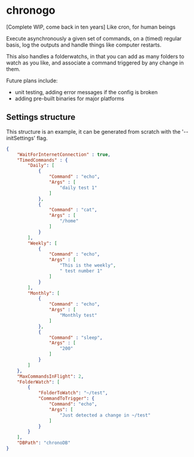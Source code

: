 # chronogo
[Complete WIP, come back in ten years] Like cron, for human beings

Execute asynchronously a given set of commands, on a (timed) regular basis, log the outputs and handle things like computer restarts. 

This also handles a folderwatchs, in that you can add as many folders to watch as you like, and associate a command triggered by any change in them.

Future plans include:
- unit testing, adding error messages if the config is broken
- adding pre-built binaries for major platforms

## Settings structure

This structure is an example, it can be generated from scratch with the '--initSettings' flag.

```json
{
    "WaitForInternetConnection" : true,
    "TimedCommands" : {
        "Daily": [
            {
                "Command" : "echo",
                "Args" : [
                    "daily test 1"
                ]
            },
            {
                "Command" : "cat",
                "Args" : [
                    "/home"
                ]
            }
        ],
        "Weekly": [
            {
                "Command" : "echo",
                "Args" : [
                    "This is the weekly",
                    " test number 1"
                ]
            }        
        ],
        "Monthly": [
            {
                "Command" : "echo",
                "Args" : [
                    "Monthly test"
                ]
            },
            {
                "Command" : "sleep",
                "Args" : [
                    "200"
                ]
            }        
        ]
    },
    "MaxCommandsInFlight": 2,
    "FolderWatch": [
        {
            "FolderToWatch": "~/test",
            "CommandToTrigger": {
                "Command": "echo",
                "Args": [
                    "Just detected a change in ~/test"
                ]
            }
        }
    ],
    "DBPath": "chronoDB"
}
```
